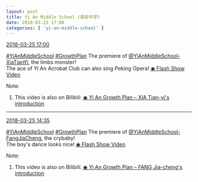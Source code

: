 ```yaml
---
layout: post
title: Yi An Middle School (易安中学)
date: 2018-03-25 17:00
categories: [ 'yi-an-middle-school' ]
---
```


<div class="weibo-info">
  <a href="https://weibo.com/6074218720/G91pz8Cla">2018-03-25 17:00</a>
</div>

[#YiAnMiddleSchool](https://weibo.com/p/100808e5c67e0668537d4caddefd946dcff208/super_index) [#GrowthPlan](https://weibo.com/p/100808fe7264e4339c41df171df3260846e152) The premiere of [@YiAnMiddleSchool-XiaTianYi](https://weibo.com/6286030291), the limbs monster!  
The ace of Yi An Acrobat Club can also sing Peking Opera! [◉ Flash Show Video](https://www.miaopai.com/show/NpD-UNfFOeeO7o1rwcq8B8XbqL9972fa-vRxag__.htm)

<!-- more -->

Note:
1. This video is also on Bilibili: [◉ Yi An Growth Plan – XIA Tian-yi's introduction](https://www.bilibili.com/video/av21254092)

---

<div class="weibo-info">
  <a href="https://weibo.com/6074218720/G90sJAyMD">2018-03-25 14:35</a>
</div>

[#YiAnMiddleSchool](https://weibo.com/p/100808e5c67e0668537d4caddefd946dcff208/super_index) [#GrowthPlan](https://weibo.com/p/100808fe7264e4339c41df171df3260846e152) The premiere of [@YiAnMiddleSchool-FangJiaCheng](https://weibo.com/u/6505661195), the crybaby!  
The boy's dance looks nice! [◉ Flash Show Video](https://www.miaopai.com/show/gkX2G12LijN4dIw5UWh4tSfomJ26fcjzsPsxhA__.htm)

Note:
1. This video is also on Bilibili: [◉ Yi An Growth Plan – FANG Jia-cheng's introduction](https://www.bilibili.com/video/av21253879)
